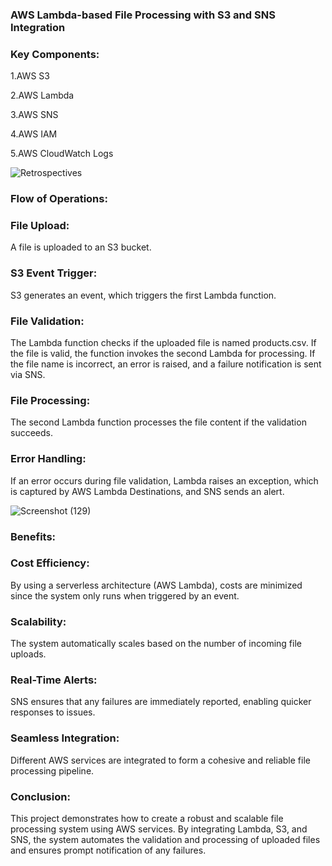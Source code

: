 ### AWS Lambda-based File Processing with S3 and SNS Integration

### Key Components:
1.AWS S3

2.AWS Lambda

3.AWS SNS

4.AWS IAM

5.AWS CloudWatch Logs


![Retrospectives](https://github.com/user-attachments/assets/b3196854-5872-47f6-bea4-5e7e47aeb2c5)



### Flow of Operations:
### File Upload: 
A file is uploaded to an S3 bucket.
### S3 Event Trigger:
S3 generates an event, which triggers the first Lambda function.
### File Validation:
The Lambda function checks if the uploaded file is named products.csv.
If the file is valid, the function invokes the second Lambda for processing.
If the file name is incorrect, an error is raised, and a failure notification is sent via SNS.
### File Processing: 
The second Lambda function processes the file content if the validation succeeds.
### Error Handling:
If an error occurs during file validation, Lambda raises an exception, which is captured by AWS Lambda Destinations, and SNS sends an alert.



![Screenshot (129)](https://github.com/user-attachments/assets/087ae6ee-962e-4155-9ba6-54842a5ef897)




### Benefits:
### Cost Efficiency:
By using a serverless architecture (AWS Lambda), costs are minimized since the system only runs when triggered by an event.
### Scalability:
The system automatically scales based on the number of incoming file uploads.
### Real-Time Alerts:
SNS ensures that any failures are immediately reported, enabling quicker responses to issues.
### Seamless Integration:
Different AWS services are integrated to form a cohesive and reliable file processing pipeline.


### Conclusion:
This project demonstrates how to create a robust and scalable file processing system using AWS services. By integrating Lambda, S3, and SNS, the system automates the validation and processing of uploaded files and ensures prompt notification of any failures.
